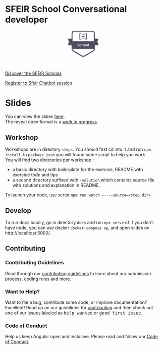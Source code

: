 # SFEIR School Conversational developer

<p align="center">
 <img style="display:block" width="20%" height="20%" src="./docs/assets/images/sfeir-school-logo.png" alt="SFEIR School logo">
</p>

<br/>

[Discover the SFEIR Schools](https://www.sfeir.com/fr/contenus-dexperts/sfeir-school)

[Register to Sfeir Chatbot session](https://www.sfeir.com/fr/sfeir-school-chatbot-2/)

# Slides

You can view the slides [here](https://docs.google.com/presentation/d/1XvF2jaF0t36Dxg9_KWxu2BVtjxdH0clLmkMqrVxrgtY/edit?usp=sharing).   
The reveal open format is a [work in progress](https://sfeir-open-source.github.io/sfeir-school-conversational-developer/).

## Workshop

Workshops are in directory `steps`. You should first cd into it and run `npm install`.
In `package.json` you will found some script to help you work.   
You will find two directories per workshop :
  * a basic directory with boilerplate for the exercice, README with exercice todo and tips 
  * a second directory suffixed with `-solution` which contains source file with solutions and explanation in README.

To launch your code, use script `npm run watch -- --source=<step dir>`


## Develop

To run docs locally, go in directory `docs` and run `npx serve` of if you don't have node, you can use docker `docker-compose up`, and open slides on http://localhost:5000/.

## Contributing

### Contributing Guidelines

Read through our [contributing guidelines][contributing] to learn about our submission process, coding rules and more.

### Want to Help?

Want to file a bug, contribute some code, or improve documentation? Excellent! Read up on our guidelines for [contributing][contributing] and then check out one of our issues labeled as <kbd>help wanted</kbd> or <kbd>good first issue</kbd>.

### Code of Conduct

Help us keep Angular open and inclusive. Please read and follow our [Code of Conduct][codeofconduct].

[contributing]: CONTRIBUTING.md
[codeofconduct]: https://github.com/sfeir-open-source/code-of-conduct/blob/master/CODE_OF_CONDUCT.md
